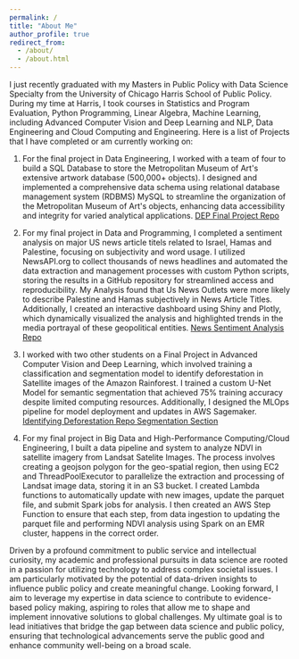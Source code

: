 ```yaml
---
permalink: /
title: "About Me"
author_profile: true
redirect_from: 
  - /about/
  - /about.html
---
```


I just recently graduated with my Masters in Public Policy with Data Science Specialty from the University of Chicago Harris School of Public Policy. During my time at Harris, I took courses in Statistics and Program Evaluation, Python Programming, Linear Algebra, Machine Learning, including Advanced Computer Vision and Deep Learning and NLP, Data Engineering and Cloud Computing and Engineering. Here is a list of Projects that I have completed or am currently working on:

1) For the final project in Data Engineering, I worked with a team of four to build a SQL Database to store the Metropolitan Museum of Art's extensive artwork database (500,000+ objects). I designed and implemented a comprehensive data schema using relational database management system (RDBMS) MySQL to streamline the organization of the Metropolitan Museum of Art's objects, enhancing data accessibility and integrity for varied analytical applications. [DEP Final Project Repo](https://github.com/martinke11/DEP-Final-Project/tree/main)

2) For my final project in Data and Programming, I completed a sentiment analysis on major US news article titels related to Israel, Hamas and Palestine, focusing on subjectivity and word usage. I utilized NewsAPI.org to collect thousands of news headlines and automated the data extraction and management processes with custom Python scripts, storing the results in a GitHub repository for streamlined access and reproducibility. My Analysis found that Us News Outlets were more likely to describe Palestine and Hamas subjectively in News Article Titles. Additionally, I created an interactive dashboard using Shiny and Plotly, which dynamically visualized the analysis and highlighted trends in the media portrayal of these geopolitical entities. [News Sentiment Analysis Repo](https://github.com/martinke11/News-Sentiment-Analysis/tree/main)

3) I worked with two other students on a Final Project in Advanced Computer Vision and Deep Learning, which involved training a classification and segmentation model to identify deforestation in Satellite images of the Amazon Rainforest. I trained a custom U-Net Model for semantic segmentation that achieved 75% training accuracy despite limited computing resources. Additionally, I designed the MLOps pipeline for model deployment and updates in AWS Sagemaker. [Identifying Deforestation Repo Segmentation Section](https://github.com/ssegovba/identifying-deforestation/blob/main/segmentation/README.md)

4) For my final project in Big Data and High-Performance Computing/Cloud Engineering, I built a data pipeline and system to analyze NDVI in satellite imagery from Landsat Satelite Images. The process involves creating a geojson polygon for the geo-spatial region, then using EC2 and ThreadPoolExecutor to parallelize the extraction and processing of Landsat image data, storing it in an S3 bucket. I created Lambda functions to automatically update with new images, update the parquet file, and submit Spark jobs for analysis. I then created an AWS Step Function to ensure that each step, from data ingestion to updating the parquet file and performing NDVI analysis using Spark on an EMR cluster, happens in the correct order.

Driven by a profound commitment to public service and intellectual curiosity, my academic and professional pursuits in data science are rooted in a passion for utilizing technology to address complex societal issues. I am particularly motivated by the potential of data-driven insights to influence public policy and create meaningful change. Looking forward, I aim to leverage my expertise in data science to contribute to evidence-based policy making, aspiring to roles that allow me to shape and implement innovative solutions to global challenges. My ultimate goal is to lead initiatives that bridge the gap between data science and public policy, ensuring that technological advancements serve the public good and enhance community well-being on a broad scale.
